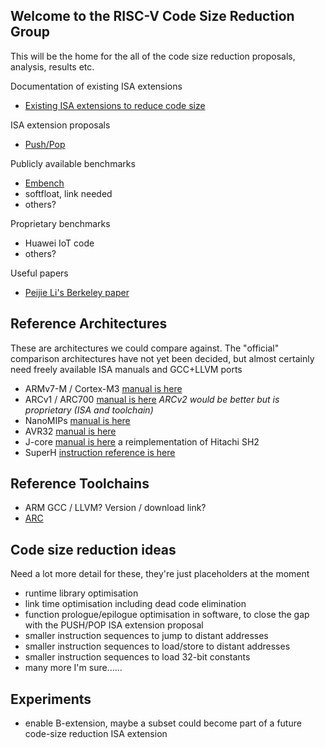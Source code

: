 Welcome to the RISC-V Code Size Reduction Group
------------------------------------------------

This will be the home for the all of the code size reduction proposals, analysis, results etc.

Documentation of existing ISA extensions
- [Existing ISA extensions to reduce code size](https://github.com/riscv/riscv-code-size-reduction/blob/master/existing_extensions/README.md)

ISA extension proposals
- [Push/Pop](https://github.com/riscv/riscv-code-size-reduction/blob/master/ISA%20proposals/Huawei/riscv_push_pop_extension_RV32_RV64.adoc)

Publicly available benchmarks
- [Embench](https://github.com/embench/embench-iot)
- softfloat, link needed
- others?

Proprietary benchmarks
- Huawei IoT code
- others?

Useful papers
- [Peijie Li's Berkeley paper](https://www2.eecs.berkeley.edu/Pubs/TechRpts/2019/EECS-2019-107.pdf)

Reference Architectures
-----------------------

These are architectures we could compare against. The "official" comparison architectures have not yet been decided, but almost certainly need freely available ISA manuals and GCC+LLVM ports

- ARMv7-M / Cortex-M3 [manual is here](https://developer.arm.com/documentation/ddi0403/ed/)
- ARCv1 / ARC700 [manual is here](http://me.bios.io/images/d/dd/ARCompactISA_ProgrammersReference.pdf) _ARCv2 would be better but is proprietary (ISA and toolchain)_
- NanoMIPs [manual is here](https://s3-eu-west-1.amazonaws.com/downloads-mips/I7200/I7200+product+launch/MIPS_nanomips32_ISA_TRM_01_01_MD01247.pdf)
- AVR32 [manual is here](http://ww1.microchip.com/downloads/en/DeviceDoc/doc32000.pdf)
- J-core [manual is here](https://j-core.org/) a reimplementation of Hitachi SH2 
- SuperH [instruction reference is here](http://www.shared-ptr.com/sh_insns.html)

Reference Toolchains
--------------------

- ARM GCC / LLVM? Version / download link?
- [ARC](https://github.com/foss-for-synopsys-dwc-arc-processors/toolchain/releases)

Code size reduction ideas
-------------------------

Need a lot more detail for these, they're just placeholders at the moment

- runtime library optimisation
- link time optimisation including dead code elimination
- function prologue/epilogue optimisation in software, to close the gap with the PUSH/POP ISA extension proposal
- smaller instruction sequences to jump to distant addresses
- smaller instruction sequences to load/store to distant addresses
- smaller instruction sequences to load 32-bit constants
- many more I'm sure......

Experiments
-----------

- enable B-extension, maybe a subset could become part of a future code-size reduction ISA extension





